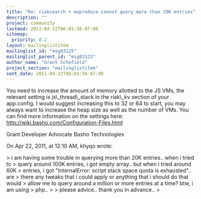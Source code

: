 ```yaml
---
title: "Re: riaksearch + mapreduce cannot query more than 20K entries"
description: ""
project: community
lastmod: 2011-04-22T06:01:56-07:00
sitemap:
  priority: 0.2
layout: mailinglistitem
mailinglist_id: "msg03125"
mailinglist_parent_id: "msg03123"
author_name: "Grant Schofield"
project_section: "mailinglistitem"
sent_date: 2011-04-22T06:01:56-07:00
---
```



You need to increase the amount of memory allotted to the JS VMs, the relevant 
setting is js\\_thread\\_stack in the riak\\_kv section of your app.config. I would 
suggest increasing this to 32 or 64 to start, you may always want to increase 
the heap size as well as the number of VMs. You can find more information on 
the settings here:
http://wiki.basho.com/Configuration-Files.html

Grant
Developer Advocate
Basho Technologies

On Apr 22, 2011, at 12:10 AM, khyqo wrote:

&gt; i am having some trouble in querying more than 20K entries.. when i tried to 
&gt; query around 100K entries, i got empty array.. but when i tried around 60K 
&gt; entries, i got "InternalError: script stack space quota is exhausted".. are 
&gt; there any tweaks that i could apply or anything that i should do that would 
&gt; allow me to query around a million or more entries at a time? btw, i am using 
&gt; php..
&gt; 
&gt; please advice.. thank you in advance..
&gt; 

